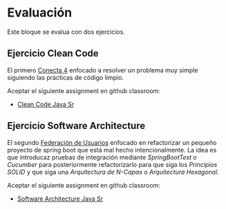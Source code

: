 # Evaluación
Este bloque se evalua con dos ejercicios.

## Ejercicio Clean Code
El primero [Conecta 4](./clean-code-exercise) enfocado a resolver 
un problema muy simple siguiendo las prácticas de código limpio.

Aceptar el siguiente assignment en github classroom:
- [Clean Code Java Sr](https://classroom.github.com/a/jMcwpuVF)

## Ejercicio Software Architecture
El segundo [Federación de Usuarios](./software-architeture-exercise/)
enfocado en refactorizar un pequeño proyecto de spring boot que está mal
hecho intencionalmente. La idea es que introducaz pruebas de integración 
mediante _SpringBootTest_ o _Cucumber_ para posteriormente refactorizarlo 
para que siga los _Principios SOLID_ y que siga una _Arquitectura de N-Capas_ 
o _Arquitectura Hexagonal_.

Aceptar el siguiente assignment en github classroom:
- [Software Architecture Java Sr](https://classroom.github.com/a/jAG7bL8c)





